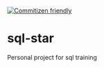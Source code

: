 [![Commitizen friendly](https://img.shields.io/badge/commitizen-friendly-brightgreen.svg)](http://commitizen.github.io/cz-cli/)

# sql-star
Personal project for sql training
